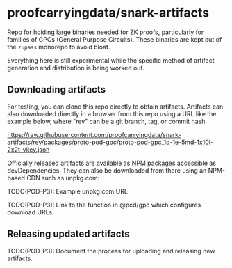 # proofcarryingdata/snark-artifacts

Repo for holding large binaries needed for ZK proofs, particularly for families
of GPCs (General Purpose Circuits).  These binaries are kept out of the `zupass` monorepo to avoid bloat.

Everything here is still experimental while the specific method of artifact
generation and distribution is being worked out.

## Downloading artifacts

For testing, you can clone this repo directly to obtain artifacts.  Artifacts
can also downloaded directly in a browser from this repo using a URL like the
example below, where "rev" can be a git branch, tag, or commit hash.

  https://raw.githubusercontent.com/proofcarryingdata/snark-artifacts/rev/packages/proto-pod-gpc/proto-pod-gpc_1o-1e-5md-1x10l-2x2t-vkey.json

Officially released artifacts are available as NPM packages accessible as
devDependencies.  They can also be downloaded from there using an NPM-based
CDN such as unpkg.com:

  TODO(POD-P3): Example unpkg.com URL

TODO(POD-P3): Link to the function in @pcd/gpc which configures download URLs.

## Releasing updated artifacts

  TODO(POD-P3): Document the process for uploading and releasing new artifacts.
